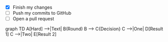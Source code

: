 - [x] Finish my changes
- [ ] Push my commits to GitHub
- [ ] Open a pull request

graph TD
A[Hard] -->|Text| B(Round)
B --> C{Decision}
C -->|One| D[Result 1]
C -->|Two| E[Result 2]
    

